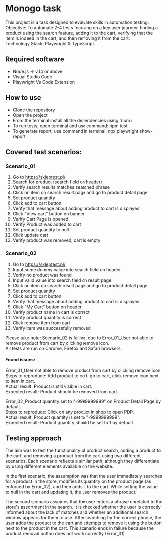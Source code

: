 # Monogo task

This project is a task designed to evaluate skills in automation testing.  
Objective: To automate 2-4 tests focusing on a key user journey: finding a product using the search feature, adding it to the cart, verifying that the item is indeed in the cart, and then removing it from the cart.   
Technology Stack: Playwright & TypeScript.  

## Required software
* Node.js -> v.14 or above
* Visual Studio Code
* Playwright Vs Code Extension

## How to use

* Clone the repository
* Open the project
* From the terminal install all the dependencies using 'npm i'
* To run tests, open terminal and use command: npm test
* To generate report, use command in terminal: npx playwright show-report

## Covered test scenarios:
### Scenario_01  
1. Go to https://skleptest.pl/
2. Search for product (search field on header)
3. Verify search results matches searched phrase
4. Click on item on search result page and go to product detail page
5. Set product quantity
6. Click add to cart button
7. Verify that message about adding product to cart is displayed
8. Click "View cart" button on banner
9. Verify Cart Page is opened
10. Verify Product was added to cart
11. Set product quantity to null
12. Click update cart
13. Verify product was removed, cart is empty

### Scenario_02
1. Go to https://skleptest.pl/
2. Input some dummy value into search field on header
3. Verify no product was found
4. Input valid value into search field on result page
5. Click on item on search result page and go to product detail page
6. Set product quantity
7. Click add to cart button
8. Verify that message about adding product to cart is displayed
9. Click "My Cart" button on header
10. Verify product name in cart is correct
11. Verify product quantity is correct
12. Click remove item from cart
13. Verify item was successfully removed

Please take note: Scenario_02 is failing, due to Error_01_User not able to remove product from cart by clicking remove icon.  
All tests are run on Chrome, Firefox and Safari browsers.

#### Found issues:
Error_01_User not able to remove product from cart by clicking remove icon.  
Steps to reproduce: Add product to cart, go to cart, click remove icon next to item in cart.  
Actual result: Product is still visible in cart.  
Expected result: Product should be removed from cart.  


Error_02_Product quantity set to "-9999999999" on Product Detail Page by default.  
Steps to reproduce: Click on any product in shop to open PDP.  
Actual result: Product quantity is set to "-9999999999".  
Expected result: Product quantity should be set to 1 by default.

## Testing approach

The aim was to test the functionality of product search, adding a product to the cart, and removing a product from the cart using two different scenarios. Each scenario reflects a similar path, although they differentiate by using different elements available on the website.  

In the first scenario, the assumption was that the user immediately searches for a product in the store, modifies its quantity on the product page (as enforced by Error_02), and then adds it to the cart. While setting the value to null in the cart and updating it, the user removes the product. 

The second scenario assumes that the user enters a phrase unrelated to the store's assortment in the search. It is checked whether the user is correctly informed about the lack of matches and whether an additional search window appears for them to use. After searching for the correct phrase, the user adds the product to the cart and attempts to remove it using the button next to the product in the cart. This scenario ends in failure because the product removal button does not work correctly (Error_01).
